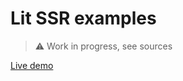 # Lit SSR examples

> ⚠️ Work in progress, see sources

[Live demo](https://github.com/PonomareVlad/lit-ssr-examples)